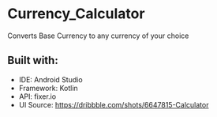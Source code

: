 # Currency_Calculator
Converts Base Currency to any currency of your choice

## Built with:
- IDE: Android Studio
- Framework: Kotlin
- API: fixer.io
- UI Source: https://dribbble.com/shots/6647815-Calculator
